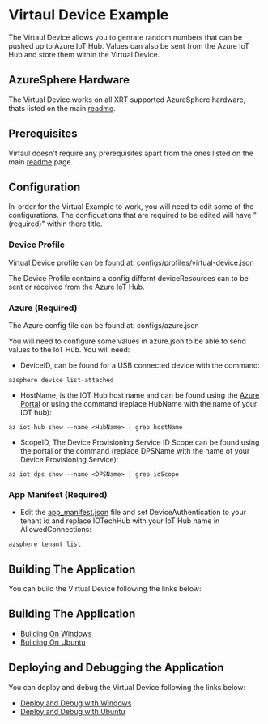 # Virtaul Device Example

The Virtaul Device allows you to genrate random numbers that
can be pushed up to Azure IoT Hub. Values can also be sent
from the Azure IoT Hub and store them within the Virtual
Device.

## AzureSphere Hardware

The Virtual Device works on all XRT supported AzureSphere
hardware, thats listed on the main [readme](readme.md).

## Prerequisites 

Virtaul doesn't require any prerequisites apart from the
ones listed on the main [readme](readme.md) page.

## Configuration 

In-order for the Virtual Example to work, you will need
to edit some of the configurations. The configuations
that are required to be edited will have "(required)"
within there title.

### Device Profile

Virtual Device profile can be found at: 
configs/profiles/virtual-device.json

The Device Profile contains a config differnt
deviceResources can to be sent or received from the Azure
IoT Hub.

### Azure (Required)
The Azure config file can be found at:
configs/azure.json

You will need to configure some values in azure.json to
be able to send values to the IoT Hub. You will need:

* DeviceID, can be found for a USB connected device with
  the command:

`azsphere device list-attached`

* HostName, is the IOT Hub host name and can be found
  using the [Azure Portal](https://portal.azure.com/) or
  using the command (replace HubName with the name of your
  IOT hub):

`az iot hub show --name <HubName> | grep hostName`

* ScopeID, The Device Provisioning Service ID Scope can be found
  using the portal or the command (replace DPSName with
  the name of your Device Provisioning Service):

`az iot dps show --name <DPSName> | grep idScope`

### App Manifest (Required)
* Edit the [app_manifest.json](app_manifest.json) file and
  set DeviceAuthentication to your tenant id and replace
  IOTechHub with your IoT Hub name in AllowedConnections:

`azsphere tenant list`

## Building The Application

You can build the Virtual Device following the links below:

## Building The Application

* [Building On Windows]()
* [Building On Ubuntu]()

## Deploying and Debugging the Application

You can deploy and debug the Virtual Device following the
links below:

* [Deploy and Debug with Windows]()
* [Deploy and Debug with Ubuntu]()

